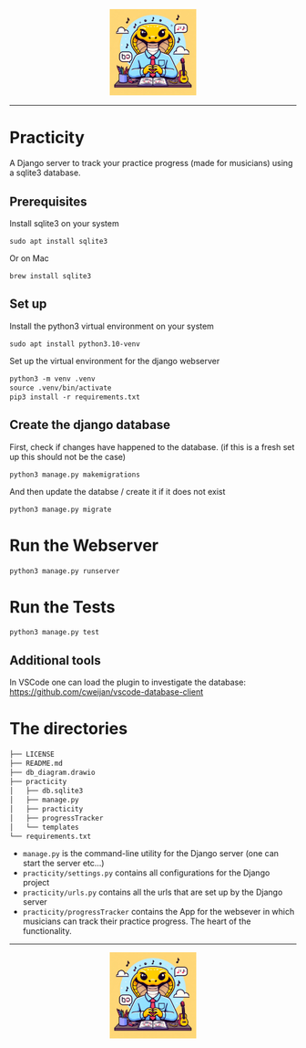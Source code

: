 <p align="center" widht="100%">
<img src="./docu/practicity_logo.PNG" alt="logo image" style="width:30%;height:30%;">
</p>
<hr>

# Practicity
A Django server to track your practice progress (made for musicians) using a sqlite3 database.

## Prerequisites
Install sqlite3 on your system
```
sudo apt install sqlite3
```
Or on Mac
```
brew install sqlite3
```

## Set up
Install the python3 virtual environment on your system
```
sudo apt install python3.10-venv
```

Set up the virtual environment for the django webserver
```
python3 -m venv .venv
source .venv/bin/activate
pip3 install -r requirements.txt
``` 

## Create the django database
First, check if changes have happened to the database. (if this is a fresh set up this should not be the case)
```
python3 manage.py makemigrations
``` 
And then update the databse / create it if it does not exist
```
python3 manage.py migrate
```

# Run the Webserver
```
python3 manage.py runserver
```

# Run the Tests
```
python3 manage.py test
```

## Additional tools
In VSCode one can load the plugin to investigate the database: https://github.com/cweijan/vscode-database-client 

# The directories
```
├── LICENSE
├── README.md
├── db_diagram.drawio
├── practicity
│   ├── db.sqlite3
│   ├── manage.py
│   ├── practicity
│   ├── progressTracker
│   └── templates
└── requirements.txt
```
* `manage.py` is the command-line utility for the Django server (one can start the server etc...)
* `practicity/settings.py` contains all configurations for the Django project
* `practicity/urls.py` contains all the urls that are set up by the Django server
* `practicity/progressTracker` contains the App for the websever in which musicians can track their practice progress. The heart of the functionality.

<hr>
<p align="center">
<img src="./docu/practicity_logo.PNG" alt="logo image" style="width:30%;height:30%;">
</p>